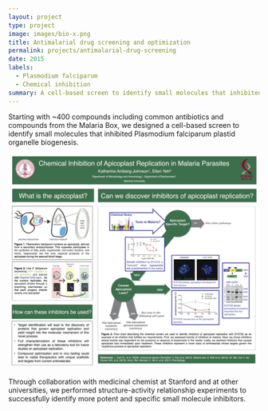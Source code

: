 ```yaml
---
layout: project
type: project
image: images/bio-x.png
title: Antimalarial drug screening and optimization
permalink: projects/antimalarial-drug-screening
date: 2015
labels:
  - Plasmodium falciparum
  - Chemical inhibition
summary: A cell-based screen to identify small molecules that inhibited Plasmodium falciparum plastid organelle biogenesis.
---
```


Starting with ~400 compounds including common antibiotics and compounds from the Malaria Box, we designed a cell-based screen to identify small molecules that inhibited Plasmodium falciparum plastid organelle biogenesis.

<img class="ui image" src="../images/biox_2015_v02.jpg">

Through collaboration with medicinal chemist at Stanford and at other universities, we performed structure-activity relationship experiments to successfully identify more potent and specific small molecule inhibitors.
